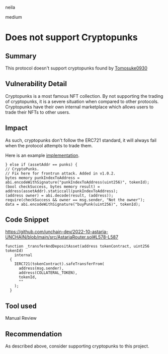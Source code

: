 neila

medium

# Does not support Cryptopunks

## Summary
This protocol doesn't support cryptopunks
found by [Tomosuke0930](https://github.com/Tomosuke0930)

## Vulnerability Detail
Cryptopunks is a most famous NFT collection.
By not supporting the trading of cryptopunks, it is a severe situation when compared to other protocols. Cryptopunks have their own internal marketplace which allows users to trade their NFTs to other users.

## Impact
As such, cryptopunks don't follow the ERC721 standard, it will always fail when the protocol attempts to trade them.

Here is an example [implementation](https://github.com/code-423n4/2021-12-nftx/blob/main/nftx-protocol-v2/contracts/solidity/NFTXStakingZap.sol#L417-L424).

```solidity
} else if (assetAddr == punks) {
// CryptoPunks.
// Fix here for frontrun attack. Added in v1.0.2.
bytes memory punkIndexToAddress = abi.encodeWithSignature("punkIndexToAddress(uint256)", tokenId);
(bool checkSuccess, bytes memory result) = address(assetAddr).staticcall(punkIndexToAddress);
(address owner) = abi.decode(result, (address));
require(checkSuccess && owner == msg.sender, "Not the owner");
data = abi.encodeWithSignature("buyPunk(uint256)", tokenId);
```

## Code Snippet
https://github.com/unchain-dev/2022-10-astaria-UNCHAIN/blob/main/src/AstariaRouter.sol#L578-L587
```solidity
function _transferAndDepositAsset(address tokenContract, uint256 tokenId)
    internal
  {
    IERC721(tokenContract).safeTransferFrom(
      address(msg.sender),
      address(COLLATERAL_TOKEN),
      tokenId,
      ""
    );
  }
```


## Tool used
Manual Review

## Recommendation
As described above, consider supporting cryptopunks to this project.